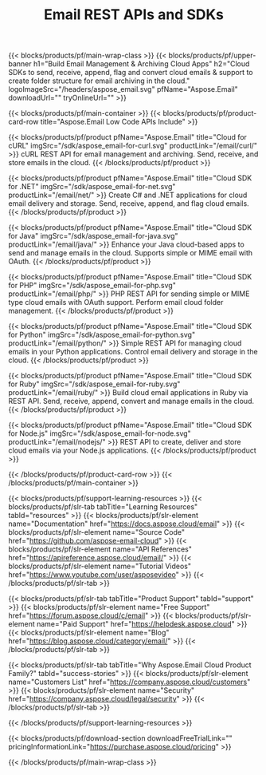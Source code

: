 ﻿---
title: Email REST APIs and SDKs 
description: Cloud SDKs to send, receive, append, flag and convert cloud emails & support to create folder structure for email archiving in the cloud
weight: 10
url: /family
---

{{< blocks/products/pf/main-wrap-class >}}
{{< blocks/products/pf/upper-banner h1="Build Email Management & Archiving Cloud Apps" h2="Cloud SDKs to send, receive, append, flag and convert cloud emails & support to create folder structure for email archiving in the cloud." logoImageSrc="/headers/aspose_email.svg" pfName="Aspose.Email" downloadUrl="" tryOnlineUrl="" >}}

{{< blocks/products/pf/main-container >}}
{{< blocks/products/pf/product-card-row title="Aspose.Email Low Code APIs Include" >}}

{{< blocks/products/pf/product pfName="Aspose.Email" title="Cloud for cURL" imgSrc="/sdk/aspose_email-for-curl.svg" productLink="/email/curl/" >}}
cURL REST API for email management and archiving. Send, receive, and store emails in the cloud.
{{< /blocks/products/pf/product >}}

{{< blocks/products/pf/product pfName="Aspose.Email" title="Cloud SDK for .NET" imgSrc="/sdk/aspose_email-for-net.svg" productLink="/email/net/" >}}
Create C# and .NET applications for cloud email delivery and storage. Send, receive, append, and flag cloud emails.
{{< /blocks/products/pf/product >}}

{{< blocks/products/pf/product pfName="Aspose.Email" title="Cloud SDK for Java" imgSrc="/sdk/aspose_email-for-java.svg" productLink="/email/java/" >}}
Enhance your Java cloud-based apps to send and manage emails in the cloud. Supports simple or MIME email with OAuth.
{{< /blocks/products/pf/product >}}

{{< blocks/products/pf/product pfName="Aspose.Email" title="Cloud SDK for PHP" imgSrc="/sdk/aspose_email-for-php.svg" productLink="/email/php/" >}}
PHP REST API for sending simple or MIME type cloud emails with OAuth support. Perform email cloud folder management.
{{< /blocks/products/pf/product >}}

{{< blocks/products/pf/product pfName="Aspose.Email" title="Cloud SDK for Python" imgSrc="/sdk/aspose_email-for-python.svg" productLink="/email/python/" >}}
Simple REST API for managing cloud emails in your Python applications. Control email delivery and storage in the cloud.
{{< /blocks/products/pf/product >}}

{{< blocks/products/pf/product pfName="Aspose.Email" title="Cloud SDK for Ruby" imgSrc="/sdk/aspose_email-for-ruby.svg" productLink="/email/ruby/" >}}
Build cloud email applications in Ruby via REST API. Send, receive, append, convert and manage emails in the cloud.
{{< /blocks/products/pf/product >}}

{{< blocks/products/pf/product pfName="Aspose.Email" title="Cloud SDK for Node.js" imgSrc="/sdk/aspose_email-for-node.svg" productLink="/email/nodejs/" >}}
REST API to create, deliver and store cloud emails via your Node.js applications.
{{< /blocks/products/pf/product >}}

{{< /blocks/products/pf/product-card-row >}}
{{< /blocks/products/pf/main-container >}}

{{< blocks/products/pf/support-learning-resources >}}
{{< blocks/products/pf/slr-tab tabTitle="Learning Resources" tabId="resources" >}}
{{< blocks/products/pf/slr-element name="Documentation" href="https://docs.aspose.cloud/email" >}}
{{< blocks/products/pf/slr-element name="Source Code" href="https://github.com/aspose-email-cloud" >}}
{{< blocks/products/pf/slr-element name="API References" href="https://apireference.aspose.cloud/email/" >}}
{{< blocks/products/pf/slr-element name="Tutorial Videos" href="https://www.youtube.com/user/asposevideo" >}}
{{< /blocks/products/pf/slr-tab >}}

{{< blocks/products/pf/slr-tab tabTitle="Product Support" tabId="support" >}}
{{< blocks/products/pf/slr-element name="Free Support" href="https://forum.aspose.cloud/c/email" >}}
{{< blocks/products/pf/slr-element name="Paid Support" href="https://helpdesk.aspose.cloud" >}}
{{< blocks/products/pf/slr-element name="Blog" href="https://blog.aspose.cloud/category/email/" >}}
{{< /blocks/products/pf/slr-tab >}}

{{< blocks/products/pf/slr-tab tabTitle="Why Aspose.Email Cloud Product Family?" tabId="success-stories" >}}
{{< blocks/products/pf/slr-element name="Customers List" href="https://company.aspose.cloud/customers" >}}
{{< blocks/products/pf/slr-element name="Security" href="https://company.aspose.cloud/legal/security" >}}
{{< /blocks/products/pf/slr-tab >}}

{{< /blocks/products/pf/support-learning-resources >}}

{{< blocks/products/pf/download-section downloadFreeTrialLink="" pricingInformationLink="https://purchase.aspose.cloud/pricing" >}}

{{< /blocks/products/pf/main-wrap-class >}}
